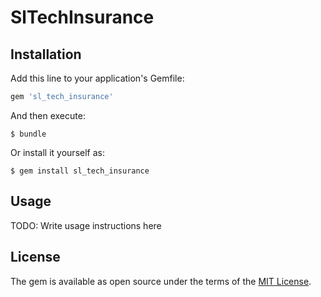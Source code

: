 # SlTechInsurance

## Installation

Add this line to your application's Gemfile:

```ruby
gem 'sl_tech_insurance'
```

And then execute:

    $ bundle

Or install it yourself as:

    $ gem install sl_tech_insurance

## Usage

TODO: Write usage instructions here

## License

The gem is available as open source under the terms of the [MIT License](https://opensource.org/licenses/MIT).
